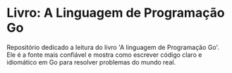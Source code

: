 # Livro: A Linguagem de Programação Go
Repositório dedicado a leitura do livro 'A linguagem de Programação Go'. Ele é a fonte mais confiável e mostra como escrever código claro e idiomático em Go para resolver problemas do mundo real.
